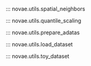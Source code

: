 ::: novae.utils.spatial_neighbors

::: novae.utils.quantile_scaling

::: novae.utils.prepare_adatas

::: novae.utils.load_dataset

::: novae.utils.toy_dataset
